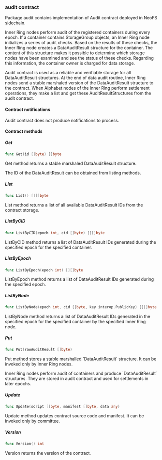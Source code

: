 ### audit contract



Package audit contains implementation of Audit contract deployed in NeoFS sidechain.

Inner Ring nodes perform audit of the registered containers during every epoch. If a container contains StorageGroup objects, an Inner Ring node initializes a series of audit checks. Based on the results of these checks, the Inner Ring node creates a DataAuditResult structure for the container. The content of this structure makes it possible to determine which storage nodes have been examined and see the status of these checks. Regarding this information, the container owner is charged for data storage.

Audit contract is used as a reliable and verifiable storage for all DataAuditResult structures. At the end of data audit routine, Inner Ring nodes send a stable marshaled version of the DataAuditResult structure to the contract. When Alphabet nodes of the Inner Ring perform settlement operations, they make a list and get these AuditResultStructures from the audit contract.

#### Contract notifications

Audit contract does not produce notifications to process.

#### Contract methods

##### Get

```go
func Get(id []byte) []byte
```

Get method returns a stable marshaled DataAuditResult structure.

The ID of the DataAuditResult can be obtained from listing methods.

##### List

```go
func List() [][]byte
```

List method returns a list of all available DataAuditResult IDs from the contract storage.

##### ListByCID

```go
func ListByCID(epoch int, cid []byte) [][]byte
```

ListByCID method returns a list of DataAuditResult IDs generated during the specified epoch for the specified container.

##### ListByEpoch

```go
func ListByEpoch(epoch int) [][]byte
```

ListByEpoch method returns a list of DataAuditResult IDs generated during the specified epoch.

##### ListByNode

```go
func ListByNode(epoch int, cid []byte, key interop.PublicKey) [][]byte
```

ListByNode method returns a list of DataAuditResult IDs generated in the specified epoch for the specified container by the specified Inner Ring node.

##### Put

```go
func Put(rawAuditResult []byte)
```

Put method stores a stable marshalled \`DataAuditResult\` structure. It can be invoked only by Inner Ring nodes.

Inner Ring nodes perform audit of containers and produce \`DataAuditResult\` structures. They are stored in audit contract and used for settlements in later epochs.

##### Update

```go
func Update(script []byte, manifest []byte, data any)
```

Update method updates contract source code and manifest. It can be invoked only by committee.

##### Version

```go
func Version() int
```

Version returns the version of the contract.

